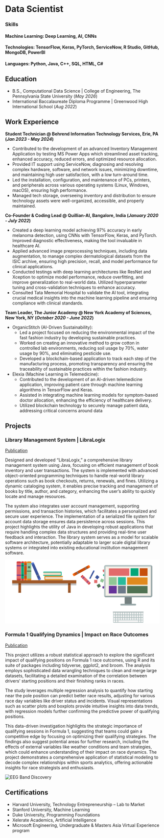 # Data Scientist

### Skills
#### Machine Learning: Deep Learning, AI, CNNs
#### Technologies: TensorFlow, Keras, PyTorch, ServiceNow, R Studio, GitHub, MongoDB, PowerBI
#### Languages: Python, Java, C++, SQL, HTML, C#


## Education		        		
- B.S., Computational Data Science | College of Engineering, The Pennsylvania State University	 (_May 2026_)
- International Baccalaureate Diploma Programme | Greenwood High International School	 (_Aug 2022_)

## Work Experience
**Student Technician @ Behrend Information Technology Services, Erie, PA (_Jan 2023 - May 2024_)**
- Contributed to the development of an advanced Inventory Management Application by testing MS Power Apps which streamlined asset tracking, enhanced accuracy, reduced errors, and optimized resource allocation.
- Provided IT support using ServiceNow, diagnosing and resolving complex hardware, software, and network issues, minimizing downtime, and maintaining high user satisfaction, with a low turn-around time.
- Led the installation, configuration, and maintenance of PCs, printers, and peripherals across various operating systems (Linux, Windows, macOS), ensuring high performance.
- Managed tech storage, overseeing inventory and distribution to ensure technology assets were well-organized, accessible, and properly maintained.

**Co-Founder & Coding Lead @ Quillian-AI, Bangalore, India (_January 2020 - July 2022_)**
- Created a deep learning model achieving 97% accuracy in early melanoma detection, using CNNs with TensorFlow, Keras, and PyTorch. Improved diagnostic effectiveness, making the tool invaluable in healthcare AI.
- Applied advanced image preprocessing techniques, including data augmentation, to manage complex dermatological datasets from the ISIC archive, ensuring high precision, recall, and model performance for clinical applications.
- Conducted testings with deep learning architectures like ResNet and Xception to optimize model performance, reduce overfitting, and improve generalization to real-world data. Utilized hyperparameter tuning and cross-validation techniques to enhance accuracy.
- Consulted Tata Memorial Hospital to validate the AI tool, integrating crucial medical insights into the machine learning pipeline and ensuring compliance with clinical standards.

**Team Leader, The Junior Academy @ New York Academy of Sciences, New York, NY (_October 2020 - June 2022_)**
- OrganicStitch (AI-Driven Sustainability):
  - Led a project focused on reducing the environmental impact of the fast fashion   industry by developing sustainable practices.
  - Worked on creating an innovative method to grow cotton in controlled lab environments, reducing soil usage by 70%, water usage by 90%, and eliminating pesticide use.
  - Developed a blockchain-based application to track each step of the manufacturing process, promoting transparency and ensuring the traceability of sustainable practices within the fashion industry.
- Elexia (Machine Learning in Telemedicine):
  - Contributed to the development of an AI-driven telemedicine application, improving patient care through machine learning algorithms in TensorFlow and Keras.
  - Assisted in integrating machine learning models for symptom-based doctor allocation, enhancing the efficiency of healthcare delivery.
  - Utilized blockchain technology to securely manage patient data, addressing critical concerns around data 


## Projects
### Library Management System | LibraLogix
[Publication](https://github.com/nabhitarorra/Library-Management)

Designed and developed “LibraLogix,” a comprehensive library management system using Java, focusing on efficient management of book inventory and user transactions. The system is implemented with advanced object-oriented programming techniques to handle real-world library operations such as book checkouts, returns, renewals, and fines. Utilizing a dynamic cataloging system, it enables precise tracking and management of books by title, author, and category, enhancing the user’s ability to quickly locate and manage resources.

The system also integrates user account management, supporting permissions, and transaction histories, which facilitates a personalized and secure user experience. The implementation of a serialized file system for account data storage ensures data persistence across sessions. This project highlights the utility of Java in developing robust applications that require handling complex data structures and providing real-time user feedback and interaction. The library system serves as a model for scalable software architecture, potentially adaptable to larger scale digital library systems or integrated into existing educational institution management software.

![Bike Study](/assets:img/library_clipart.png)

### Formula 1 Qualifying Dynamics | Impact on Race Outcomes
[Publication](https://github.com/nabhitarorra/F1-Race-Outcome-Analysis)

This project utilizes a robust statistical approach to explore the significant impact of qualifying positions on Formula 1 race outcomes, using R and its suite of packages including tidyverse, ggplot2, and broom. The analysis employs sophisticated data wrangling techniques to clean and merge large datasets, facilitating a detailed examination of the correlation between drivers’ starting positions and their finishing ranks in races.

The study leverages multiple regression analysis to quantify how starting near the pole position can predict better race results, adjusting for various race day variables like driver status and incidents. Visual representations such as scatter plots and boxplots provide intuitive insights into data trends, with regression models further confirming the predictive power of qualifying positions.

This data-driven investigation highlights the strategic importance of qualifying sessions in Formula 1, suggesting that teams could gain a competitive edge by focusing on optimizing their qualifying strategies. The findings also suggest potential areas for further research, including the effects of external variables like weather conditions and team strategies, which could enhance understanding of their impact on race dynamics. The project demonstrates a comprehensive application of statistical modeling to decode complex relationships within sports analytics, offering actionable insights for race strategists and enthusiasts.

![EEG Band Discovery](/assets:img/pngwing.com.png)

## Certifications
- 	Harvard University, Technology Entrepreneurship – Lab to Market
- 	Stanford University, Machine Learning
- 	Duke University, Programming Foundations
- 	Xelerate Academics, Artificial Intelligence
- 	Microsoft Engineering, Undergraduate & Masters Asia Virtual Experience program


